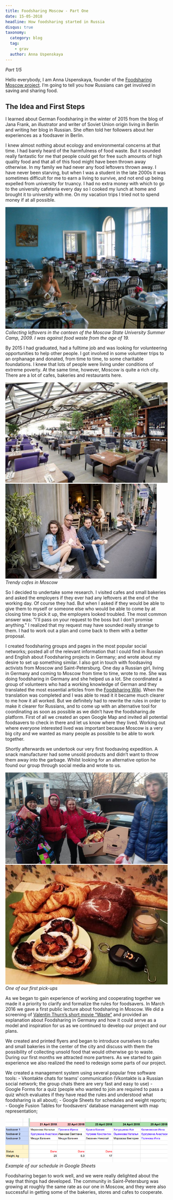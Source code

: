 ```yaml
---
title: Foodsharing Moscow - Part One
date: 15-05-2018
headline: How foodsharing started in Russia
disqus: true
taxonomy:
  category: blog
  tag:
    - grav
  author: Anna Uspenskaya
---
```


*Part 1/5*

Hello everybody, I am Anna Uspenskaya, founder of the [Foodsharing Moscow project](https://foodsharing.ru). I’m going to tell you how Russians can get involved in saving and sharing food.

## The Idea and First Steps

I learned about German Foodsharing in the winter of 2015 from the blog of Jana Frank, an illustrator and writer of Soviet Union origin living in Berlin and writing her blog in Russian. She often told her followers about her experiences as a foodsaver in Berlin.

I knew almost nothing about ecology and environmental concerns at that time. I had barely heard of the harmfulness of food waste. But it sounded really fantastic for me that people could get for free such amounts of high quality food and that all of this food might have been thrown away otherwise. In my family we had never any food leftovers thrown away. I have never been starving, but when I was a student in the late 2000s it was sometimes difficult for me to earn a living to survive, and not end up being expelled from university for truancy. I had no extra money with which to go to the university cafeteria every day so I cooked my lunch at home and brought it to university with me. On my vacation trips I tried not to spend money if at all possible.

![](canteen.jpg) *Collecting leftovers in the canteen of the Moscow State University Summer Camp, 2009. I was against food waste from the age of 19.*

By 2015 I had graduated, had a fulltime job and was looking for volunteering opportunities to help other people. I got involved in some volunteer trips to an orphanage and donated, from time to time, to some charitable foundations. I knew that lots of people were living under conditions of extreme poverty. At the same time, however, Moscow is quite a rich city. There are a lot of cafes, bakeries and restaurants here.

![](trendycafe1.jpg) ![](trendycafe2.jpg) *Trendy cafes in Moscow*

So I decided to undertake some research. I visited cafes and small bakeries and asked the employers if they ever had any leftovers at the end of the working day. Of course they had. But when I asked if they would be able to give them to myself or someone else who would be able to come by at closing time to pick it up, the employers looked troubled. The most common answer was: "I'll pass on your request to the boss but I don't promise anything." I realized that my request may have sounded really strange to them. I had to work out a plan and come back to them with a better proposal.

I created foodsharing groups and pages in the most popular social networks; posted all of the relevant information that I could find in Russian and English about Foodsharing projects in Germany; and wrote about my desire to set up something similar. I also got in touch with foodsaving activists from Moscow and Saint-Petersburg. One day a Russian girl, living in Germany and coming to Moscow from time to time, wrote to me. She was doing foodsharing in Germany and she helped us a lot. She coordinated a group of volunteers who had a working knowledge of German and they translated the most essential articles from the [Foodsharing Wiki](https://wiki.foodsharing.de/Hauptseite). When the translation was completed and I was able to read it it became much clearer to me how it all worked. But we definitely had to rewrite the rules in order to make it clearer for Russians, and to come up with an alternative tool for coordinating as soon as possible as we didn’t have the foodsharing.de platform. First of all we created an open Google Map and invited all potential foodsavers to check in there and let us know where they lived. Working out where everyone interested lived was important because Moscow is a very big city and we wanted as many people as possible to be able to work together.

Shortly afterwards we undertook our very first foodsaving expedition. A snack manufacturer had some unsold products and didn’t want to throw them away into the garbage. Whilst looking for an alternative option he found our group through social media and wrote to us.

![](1stpickup1.jpg) ![](1stpickup2.jpg) *One of our first pick-ups*

As we began to gain experience of working and cooperating together we made it a priority to clarify and formalize the rules for foodsavers. In March 2016 we gave a first public lecture about foodsharing in Moscow. We did a screening of [Valentin Thurn’s short movie “Waste”](https://www.youtube.com/watch?v=VaouOWx3Bmo) and provided an explanation about Foodsharing in Germany and how it could serve as a model and inspiration for us as we continued to develop our project and our plans.

We created and printed flyers and began to introduce ourselves to cafes and small bakeries in the center of the city and discuss with them the possibility of collecting unsold food that would otherwise go to waste. During our first months we attracted more partners. As we started to gain experience we also realized the need to redesign some parts of our project.

We created a management system using several popular free software tools: - Vkontakte chats for teams’ communication (Vkontakte is a Russian social network; the group chats there are very fast and easy to use) - Google Forms for a quiz (people who wanted to join are required to pass a quiz which evaluates if they have read the rules and understood what foodsharing is all about); - Google Sheets for schedules and weight reports; - Google Fusion Tables for foodsavers’ database management with map representation;

![](spreadsheet.jpg) *Example of our schedule in Google Sheets*

Foodsharing began to work well, and we were really delighted about the way that things had developed. The community in Saint-Petersburg was growing at roughly the same rate as our one in Moscow, and they were also successful in getting some of the bakeries, stores and cafes to cooperate.